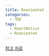 ```yaml
---
title: Reanimated
categories:
  - 개발
tags:
  - ReactNative
  - Reanimated
---
```


[참고 자료](https://medium.com/mj-studio/new-reanimated-v2-shines-react-native-animation-%EF%B8%8F-37e117ab652e)
